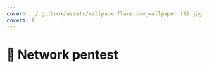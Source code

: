 ```yaml
---
cover: ../.gitbook/assets/wallpaperflare.com_wallpaper (3).jpg
coverY: 0
---
```


# 🌃 Network pentest

